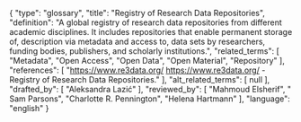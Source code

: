 {
    "type": "glossary",
    "title": "Registry of Research Data Repositories",
    "definition": "A global registry of research data repositories from different academic disciplines. It includes repositories that enable permanent storage of, description via metadata and access to, data sets by researchers, funding bodies, publishers, and scholarly institutions.",
    "related_terms": [
        "Metadata",
        "Open Access",
        "Open Data",
        "Open Material",
        "Repository"
    ],
    "references": [
        "https://www.re3data.org/ https://www.re3data.org/ - Registry of Research Data Repositories."
    ],
    "alt_related_terms": [
        null
    ],
    "drafted_by": [
        "Aleksandra Lazić"
    ],
    "reviewed_by": [
        "Mahmoud Elsherif",
        " Sam Parsons",
        "Charlotte R. Pennington",
        "Helena Hartmann"
    ],
    "language": "english"
}